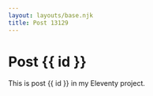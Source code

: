 ```yaml
---
layout: layouts/base.njk
title: Post 13129
---
```


# Post {{ id }}

This is post {{ id }} in my Eleventy project.
